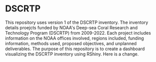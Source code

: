 # DSCRTP
This repository uses version 1 of the DSCRTP inventory. The inventory details proejcts funded by NOAA's Deep-sea Coral Research and Technology Program (DSCRTP) from 2009-2022. Each project includes information on the NOAA offices involved, regions included, funding information, methods used, proposed objectives, and unplanned deliverables. The purpose of this repository is to create a dashboard visualizing the DSCRTP inventory using RShiny. 
Here is a change. 
